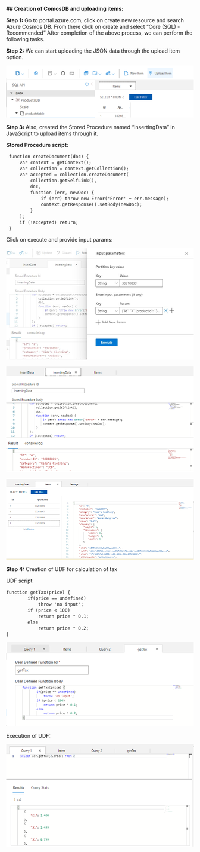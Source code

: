 **## Creation of ComosDB and uploading items:**

**Step 1:** Go to portal.azure.com, click on create new resource and search Azure Cosmos DB. From there click on create and select “Core (SQL) - Recommended”
After completion of the above process, we can perform the following tasks.

**Step 2:** We can start uploading the JSON data through the upload item option.

![image](/images/step-2.png)

**Step 3:** Also, created the Stored Procedure named “insertingData” in JavaScript to upload items through it.

**Stored Procedure script:**

```
 function createDocument(doc) {
     var context = getContext();
     var collection = context.getCollection();
     var accepted = collection.createDocument(
         collection.getSelfLink(),
         doc,
         function (err, newDoc) {
             if (err) throw new Error('Error' + err.message);
             context.getResponse().setBody(newDoc);
         }
     );
     if (!accepted) return;
 }
 ```
 
 Click on execute and provide input params:
 
  ![image](/images/step-3.jpg)
  
  ![image](/images/step-3a.png)
  
  ![image](/images/step=3b.png)

 **Step 4:** Creation of UDF for calculation of tax

UDF script

```
function getTax(price) {
        if(price == undefined)
            throw 'no input';
        if (price < 100)
            return price * 0.1;
        else
            return price * 0.2;
}
```

![image](/images/step-4.png)

Execution of UDF:

![image](/images/step-4a.png)



